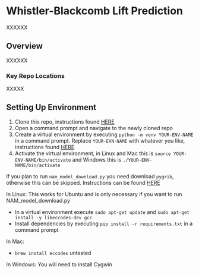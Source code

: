 # Whistler-Blackcomb Lift Prediction

XXXXXX

## Overview

XXXXXX

### Key Repo Locations

XXXXX

## Setting Up Environment

1. Clone this repo, instructions found [HERE](https://docs.github.com/en/free-pro-team@latest/github/creating-cloning-and-archiving-repositories/cloning-a-repository)
2. Open a command prompt and navigate to the newly cloned repo
3. Create a virtual environment by executing `python -m venv YOUR-ENV-NAME` in a command prompt. Replace `YOUR-EVN-NAME` with whatever you like, instructions found [HERE](https://docs.python.org/3/library/venv.html)
4. Activate the virtual environment, in Linux and Mac this is `source YOUR-ENV-NAME/bin/activate` and Windows this is `./YOUR-ENV-NAME/bin/activate`

If you plan to run `nam_model_download.py` you need download `pygrib`, otherwise this can be skipped. Instructions can be found [HERE](https://jswhit.github.io/pygrib/docs/)

In Linux:
This works for Ubuntu and is only necessary if you want to run NAM_model_download.py
- In a virtual environment execute `sudo apt-get update` and `sudo apt-get install -y libeccodes-dev gcc`
- Install dependencies by executing `pip install -r requirements.txt` in a command prompt 

In Mac:
- `brew install eccodes` untested

In Windows:
You will need to install Cygwin
